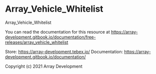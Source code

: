 # Array_Vehicle_Whitelist
Array_Vehicle_Whitelist

You can read the documentation for this resource at https://array-development.gitbook.io/documentation/free-releases/array_vehicle_whitelist


Store: https://array-development.tebex.io/
Documentation: https://array-development.gitbook.io/documentation/


Copyright (c) 2021 Array Development

